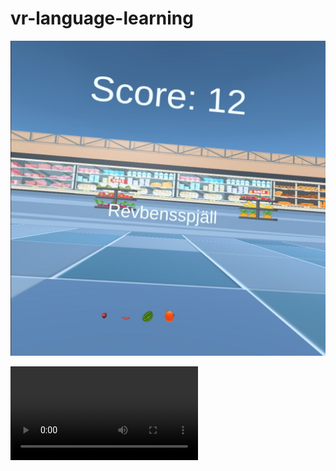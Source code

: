# vr-language-learning

![vr-language-learning](/Assets/Screenshots/com.unity.vrtemplate-20240115-120857.jpg)

![vr-language-learning](/Assets/Screenshots/com.unity.vrtemplate-20240115-120626_3.mp4)